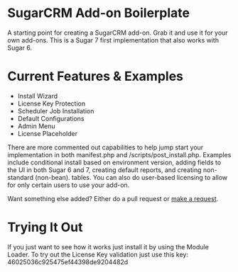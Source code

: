 # SugarCRM Add-on Boilerplate

A starting point for creating a SugarCRM add-on. Grab it and use it for your own add-ons. This is a Sugar 7 first implementation that also works with Sugar 6.

# Current Features & Examples

* Install Wizard
* License Key Protection
* Scheduler Job Installation
* Default Configurations
* Admin Menu
* License Placeholder

There are more commented out capabilities to help jump start your implementation in both manifest.php and /scripts/post_install.php. Examples include conditional install based on environment version, adding fields to the UI in both Sugar 6 and 7, creating default reports, and creating non-standard (non-bean). tables. You can also do user-based licensing to allow for only certain users to use your add-on. 

Want something else added? Either do a pull request or [make a request](https://github.com/eggsurplus/sugarcrm-addon-boilerplate/issues/new).

# Trying It Out

If you just want to see how it works just install it by using the Module Loader. To try out the License Key validation just use this key: 46025036c925475ef44398de9204482d
